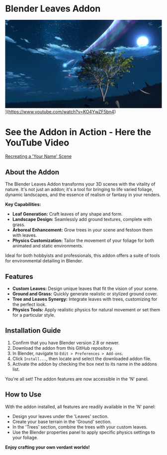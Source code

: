 # Blender Leaves Addon

![Watch the video](Thumbnail.png)](https://www.youtube.com/watch?v=KO4YwZF5bn4)

# See the Addon in Action - Here the YouTube Video
[Recreating a 'Your Name' Scene](https://www.youtube.com/watch?v=KO4YwZF5bn4)

## About the Addon

The Blender Leaves Addon transforms your 3D scenes with the vitality of nature. It's not just an addon; it's a tool for bringing to life varied foliage, dynamic landscapes, and the essence of realism or fantasy in your renders.

**Key Capabilities:**
- **Leaf Generation:** Craft leaves of any shape and form.
- **Landscape Design:** Seamlessly add ground textures, complete with grass.
- **Arboreal Enhancement:** Grow trees in your scene and festoon them with leaves.
- **Physics Customization:** Tailor the movement of your foliage for both animated and static environments.

Ideal for both hobbyists and professionals, this addon offers a suite of tools for environmental detailing in Blender.

## Features

- **Custom Leaves:** Design unique leaves that fit the vision of your scene.
- **Ground and Grass:** Quickly generate realistic or stylized ground cover.
- **Tree and Leaves Synergy:** Integrate leaves with trees, customizing for the perfect look.
- **Physics Tools:** Apply realistic physics for natural movement or set them for a particular style.

## Installation Guide

1. Confirm that you have Blender version 2.8 or newer.
2. Download the addon from this GitHub repository.
3. In Blender, navigate to `Edit > Preferences > Add-ons`.
4. Click `Install...`, then locate and select the downloaded addon file.
5. Activate the addon by checking the box next to its name in the addons list.

You're all set! The addon features are now accessible in the 'N' panel.

## How to Use

With the addon installed, all features are readily available in the 'N' panel:

- Design your leaves under the 'Leaves' section.
- Create your base terrain in the 'Ground' section.
- In the 'Trees' section, combine the trees with your custom leaves.
- Use the Blender properties panel to apply specific physics settings to your foliage.

**Enjoy crafting your own verdant worlds!**
